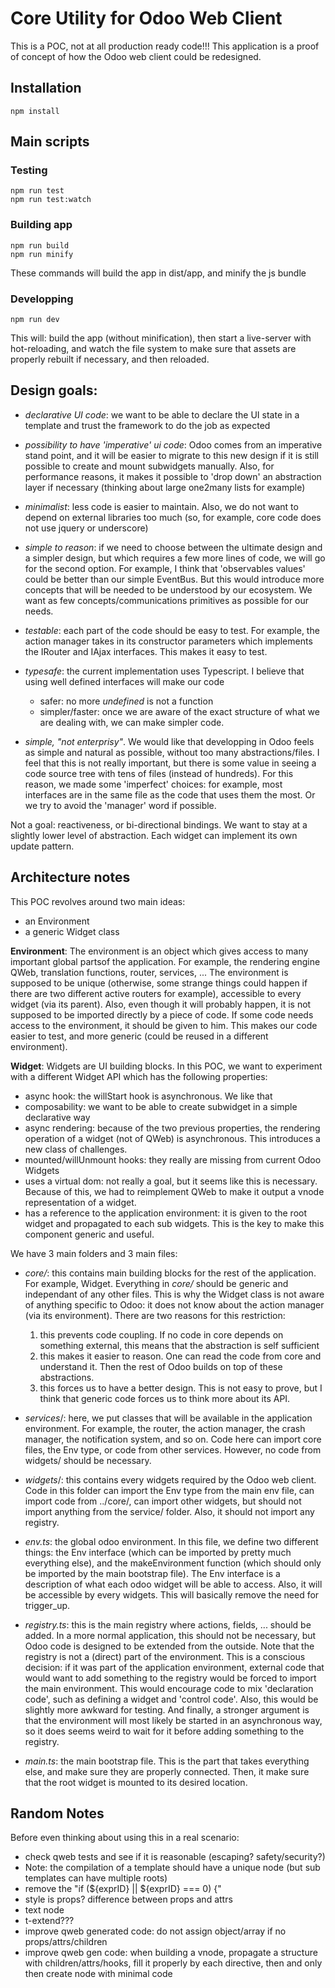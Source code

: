 # Core Utility for Odoo Web Client

This is a POC, not at all production ready code!!! This application is a proof of concept of how the Odoo web client could be
redesigned.

## Installation

```
npm install
```

## Main scripts

### Testing

```
npm run test
npm run test:watch
```

### Building app

```
npm run build
npm run minify
```

These commands will build the app in dist/app, and minify the js bundle

### Developping

```
npm run dev
```

This will: build the app (without minification), then start a live-server with hot-reloading, and watch the file system to make sure
that assets are properly rebuilt if necessary, and then reloaded.

## Design goals:

- _declarative UI code_: we want to be able to declare the UI state in a template
  and trust the framework to do the job as expected
- _possibility to have 'imperative' ui code_: Odoo comes from an imperative stand
  point, and it will be easier to migrate to this new design if it is still
  possible to create and mount subwidgets manually. Also, for performance
  reasons, it makes it possible to 'drop down' an abstraction layer if necessary
  (thinking about large one2many lists for example)
- _minimalist_: less code is easier to maintain. Also, we do not want to depend
  on external libraries too much (so, for example, core code does not use jquery
  or underscore)
- _simple to reason_: if we need to choose between the ultimate design and a
  simpler design, but which requires a few more lines of code, we will go for
  the second option. For example, I think that 'observables values' could be
  better than our simple EventBus. But this would introduce more concepts that
  will be needed to be understood by our ecosystem. We want as few concepts/communications primitives as possible for our needs.
- _testable_: each part of the code should be easy to test. For example, the
  action manager takes in its constructor parameters which implements the
  IRouter and IAjax interfaces. This makes it easy to test.
- _typesafe_: the current implementation uses Typescript. I believe that using
  well defined interfaces will make our code

  - safer: no more _undefined_ is not a function
  - simpler/faster: once we are aware of the exact structure of what we are
    dealing with, we can make simpler code.

- _simple, "not enterprisy"_. We would like that developping in Odoo feels as
  simple and natural as possible, without too many abstractions/files. I feel
  that this is not really important, but there is some value in seeing a code
  source tree with tens of files (instead of hundreds). For this reason, we made
  some 'imperfect' choices: for example, most interfaces are in the same file
  as the code that uses them the most. Or we try to avoid the 'manager' word
  if possible.

Not a goal: reactiveness, or bi-directional bindings. We want to stay at a
slightly lower level of abstraction. Each widget can implement its own update
pattern.

## Architecture notes

This POC revolves around two main ideas:

- an Environment
- a generic Widget class

**Environment**: The environment is an object which gives access to many
important global partsof the application. For example, the rendering engine
QWeb, translation functions, router, services, ... The environment is supposed
to be unique (otherwise, some strange things could happen if there are two
different active routers for example), accessible to every widget (via its
parent). Also, even though it will probably happen, it is not supposed to be
imported directly by a piece of code. If some code needs access to the
environment, it should be given to him. This makes our code easier to test,
and more generic (could be reused in a different environment).

**Widget**: Widgets are UI building blocks. In this POC, we want to experiment
with a different Widget API which has the following properties:

- async hook: the willStart hook is asynchronous. We like that
- composability: we want to be able to create subwidget in a simple declarative
  way
- async rendering: because of the two previous properties, the rendering
  operation of a widget (not of QWeb) is asynchronous. This introduces a new
  class of challenges.
- mounted/willUnmount hooks: they really are missing from current Odoo Widgets
- uses a virtual dom: not really a goal, but it seems like this is necessary.
  Because of this, we had to reimplement QWeb to make it output a vnode
  representation of a widget.
- has a reference to the application environment: it is given to the root widget
  and propagated to each sub widgets. This is the key to make this component
  generic and useful.

We have 3 main folders and 3 main files:

- _core/_: this contains main building blocks for the rest of the application.
  For example, Widget. Everything in _core/_ should be generic and independant
  of any other files. This is why the Widget class is not aware of anything
  specific to Odoo: it does not know about the action manager (via its
  environment). There are two reasons for this restriction:

  1. this prevents code coupling. If no code in core depends on something
     external, this means that the abstraction is self sufficient
  2. this makes it easier to reason. One can read the code from core and
     understand it. Then the rest of Odoo builds on top of these abstractions.
  3. this forces us to have a better design. This is not easy to prove, but I
     think that generic code forces us to think more about its API.

- _services_/: here, we put classes that will be available in the application
  environment. For example, the router, the action manager, the crash manager,
  the notification system, and so on. Code here can import core files, the Env
  type, or code from other services. However, no code from widgets/ should be
  necessary.

- _widgets_/: this contains every widgets required by the Odoo web client. Code
  in this folder can import the Env type from the main env file, can import
  code from ../core/, can import other widgets, but should not import anything from the service/ folder. Also, it should not import any registry.

- _env.ts_: the global odoo environment. In this file, we define two different
  things: the Env interface (which can be imported by pretty much everything
  else), and the makeEnvironment function (which should only be imported by the
  main bootstrap file). The Env interface is a description of what each odoo
  widget will be able to access. Also, it will be accessible by every widgets.
  This will basically remove the need for trigger_up.

* _registry.ts_: this is the main registry where actions, fields, ... should be
  added. In a more normal application, this should not be necessary, but Odoo
  code is designed to be extended from the outside. Note that the registry is
  not a (direct) part of the environment. This is a conscious decision: if it
  was part of the application environment, external code that would want to add
  something to the registry would be forced to import the main environment. This
  would encourage code to mix 'declaration code', such as defining a widget and
  'control code'. Also, this would be slightly more awkward for testing. And
  finally, a stronger argument is that the environment will most likely be
  started in an asynchronous way, so it does seems weird to wait for it before
  adding something to the registry.

* _main.ts_: the main bootstrap file. This is the part that takes everything
  else, and make sure they are properly connected. Then, it make sure that the
  root widget is mounted to its desired location.

## Random Notes

Before even thinking about using this in a real scenario:

- check qweb tests and see if it is reasonable (escaping? safety/security?)
- Note: the compilation of a template should have a unique node (but sub templates
  can have multiple roots)
- remove the "if (${exprID} || ${exprID} === 0) {"
- style is props? difference between props and attrs
- text node
- t-extend???
- improve qweb generated code: do not assign object/array if no props/attrs/children
- improve qweb gen code: when building a vnode, propagate a structure with
  children/attrs/hooks, fill it properly by each directive, then and only
  then create node with minimal code
